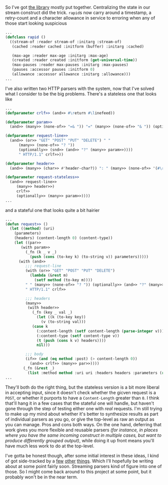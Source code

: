So I've got [the library](https://github.com/Inaimathi/cl-lazy-parse) mostly put together. Centralizing the state in our stream construct did the trick. `rapid`s now carry around a timestamp, a retry-count and a character allowance in service to erroring when any of those start looking suspicious

```lisp
...
(defclass rapid ()
  ((stream-of :reader stream-of :initarg :stream-of)
   (cached :reader cached :initform (buffer) :initarg :cached)

   (max-age :reader max-age :initarg :max-age)
   (created :reader created :initform (get-universal-time))
   (max-pauses :reader max-pauses :initarg :max-pauses)
   (pauses :accessor pauses :initform 0)
   (allowance :accessor allowance :initarg :allowance)))
...
```

I've also written two HTTP parsers with the system, now that I've solved what I consider to be the big problems. There's a stateless one that looks like

```lisp
...
(defparameter crlf>> (and>> #\return #\linefeed))

(defparameter param>>
  (and>> (many>> (none-of>> "=& ")) "=" (many>> (none-of>> "& ")) (optionally>> #\&)))

(defparameter request-line>>
  (and>> (or>> "GET" "POST" "PUT" "DELETE") " " 
	  (many>> (none-of>> "? "))
	  (optionally>> (snd>> (and>> "?" (many>> param>>))))
	  " HTTP/1.1" crlf>>))

(defparameter header>>
  (and>> (many>> (char>> #'header-char?)) ": " (many>> (none-of>> '(#\return #\linefeed))) crlf>>))

(defparameter request-stateless>>
  (and>> request-line>>
	 (many>> header>>)
	 crlf>>
	 (optionally>> (many>> param>>))))
...
```

and a stateful one that looks quite a bit hairier

```lisp
...
(defun request>> ()
  (let ((method) (uri)
	(parameters)
	(headers) (content-length 0) (content-type))
    (let ((par>>
	   (with param>>
		 (_fn (k _ v _)
		   (push (cons (to-key k) (to-string v)) parameters)))))
      (with (and>> 
	     ;;; request-line
	     (with (or>> "GET" "POST" "PUT" "DELETE")
		   (lambda (&rest m) 
		     (setf method (to-key m))))
	     " " (many>> (none-of>> "? ")) (optionally>> (and>> "?" (many>> par>>)))
	     " HTTP/1.1" crlf>>

	     ;;; headers
	     (many>> 
	      (with header>>
		    (_fn (key _ val _)
		      (let ((k (to-key key))
			    (v (to-string val)))
			(case k
			  (:content-length (setf content-length (parse-integer v)))
			  (:content-type (setf content-type v))
			  (t (push (cons k v) headers))))
		      nil)))

	     ;;; body
	     (if>> (and (eq method :post) (> content-length 0))
		   (and>> crlf>> (many>> par>>))))
	    (_fn (&rest _)
	      (list :method method :uri uri :headers headers :parameters (reverse parameters)))))))
...
```

They'll both do the right thing, but the stateless version is a bit more liberal in accepting input, since it doesn't check whether the gicven request is a `POST`, or whether it purports to have a `Content-Length` greater than `0`. I think that'll hang it in a few cases that the stateful one will handle, but haven't gone through the step of testing either one with *real* requests. I'm still trying to make up my mind about whether it's better to synthesize results as part of individual parsers as you go, or give the top-level as raw an output as you can manage. Pros and cons both ways. On the one hand, deferring that work gives you more flexible and reusable parsers *(for instance, in places where you have the same incoming construct in multiple cases, but want to produce differently grouped output)*, while doing it up front means you'll have much less work to do at the top-level.

I've gotta be honest though, after some initial interest in these ideas, I kind of got side-tracked by a [few](https://github.com/500px) [other](https://github.com/Inaimathi/serve-sml) [things](http://www.vips.ecs.soton.ac.uk/supported/current/doc/html/libvips/using-from-python.html). Which I'll hopefully be writing about at some point fairly soon. Streaming parsers kind of figure into one of those. So I might come back around to this project at some point, but it probably won't be in the near term.
